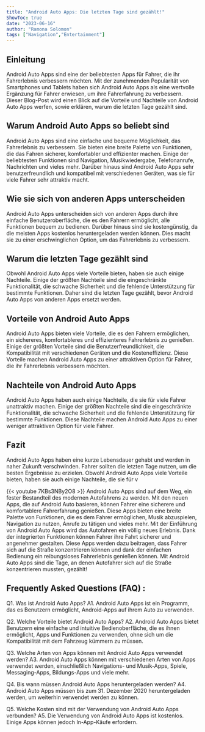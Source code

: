 ```yaml
---
title: "Android Auto Apps: Die letzten Tage sind gezählt!"
ShowToc: true 
date: "2023-06-16"
author: "Ramona Solomon" 
tags: ["Navigation","Entertainment"]
---
```

## Einleitung
Android Auto Apps sind eine der beliebtesten Apps für Fahrer, die ihr Fahrerlebnis verbessern möchten. Mit der zunehmenden Popularität von Smartphones und Tablets haben sich Android Auto Apps als eine wertvolle Ergänzung für Fahrer erwiesen, um ihre Fahrerfahrung zu verbessern. Dieser Blog-Post wird einen Blick auf die Vorteile und Nachteile von Android Auto Apps werfen, sowie erklären, warum die letzten Tage gezählt sind.

## Warum Android Auto Apps so beliebt sind
Android Auto Apps sind eine einfache und bequeme Möglichkeit, das Fahrerlebnis zu verbessern. Sie bieten eine breite Palette von Funktionen, die das Fahren sicherer, komfortabler und effizienter machen. Einige der beliebtesten Funktionen sind Navigation, Musikwiedergabe, Telefonanrufe, Nachrichten und vieles mehr. Darüber hinaus sind Android Auto Apps sehr benutzerfreundlich und kompatibel mit verschiedenen Geräten, was sie für viele Fahrer sehr attraktiv macht.

## Wie sie sich von anderen Apps unterscheiden
Android Auto Apps unterscheiden sich von anderen Apps durch ihre einfache Benutzeroberfläche, die es den Fahrern ermöglicht, alle Funktionen bequem zu bedienen. Darüber hinaus sind sie kostengünstig, da die meisten Apps kostenlos heruntergeladen werden können. Dies macht sie zu einer erschwinglichen Option, um das Fahrerlebnis zu verbessern.

## Warum die letzten Tage gezählt sind
Obwohl Android Auto Apps viele Vorteile bieten, haben sie auch einige Nachteile. Einige der größten Nachteile sind die eingeschränkte Funktionalität, die schwache Sicherheit und die fehlende Unterstützung für bestimmte Funktionen. Daher sind die letzten Tage gezählt, bevor Android Auto Apps von anderen Apps ersetzt werden.

## Vorteile von Android Auto Apps
Android Auto Apps bieten viele Vorteile, die es den Fahrern ermöglichen, ein sichereres, komfortableres und effizienteres Fahrerlebnis zu genießen. Einige der größten Vorteile sind die Benutzerfreundlichkeit, die Kompatibilität mit verschiedenen Geräten und die Kosteneffizienz. Diese Vorteile machen Android Auto Apps zu einer attraktiven Option für Fahrer, die ihr Fahrerlebnis verbessern möchten.

## Nachteile von Android Auto Apps
Android Auto Apps haben auch einige Nachteile, die sie für viele Fahrer unattraktiv machen. Einige der größten Nachteile sind die eingeschränkte Funktionalität, die schwache Sicherheit und die fehlende Unterstützung für bestimmte Funktionen. Diese Nachteile machen Android Auto Apps zu einer weniger attraktiven Option für viele Fahrer.

## Fazit
Android Auto Apps haben eine kurze Lebensdauer gehabt und werden in naher Zukunft verschwinden. Fahrer sollten die letzten Tage nutzen, um die besten Ergebnisse zu erzielen. Obwohl Android Auto Apps viele Vorteile bieten, haben sie auch einige Nachteile, die sie für v

{{< youtube 7KBs3NBy2O8 >}} 
Android Auto Apps sind auf dem Weg, ein fester Bestandteil des modernen Autofahrens zu werden. Mit den neuen Apps, die auf Android Auto basieren, können Fahrer eine sicherere und komfortablere Fahrerfahrung genießen. Diese Apps bieten eine breite Palette von Funktionen, die es dem Fahrer ermöglichen, Musik abzuspielen, Navigation zu nutzen, Anrufe zu tätigen und vieles mehr. Mit der Einführung von Android Auto Apps wird das Autofahren ein völlig neues Erlebnis. Dank der integrierten Funktionen können Fahrer ihre Fahrt sicherer und angenehmer gestalten. Diese Apps werden dazu beitragen, dass Fahrer sich auf die Straße konzentrieren können und dank der einfachen Bedienung ein reibungsloses Fahrerlebnis genießen können. Mit Android Auto Apps sind die Tage, an denen Autofahrer sich auf die Straße konzentrieren mussten, gezählt!

## Frequently Asked Questions (FAQ) :
Q1. Was ist Android Auto Apps?
A1. Android Auto Apps ist ein Programm, das es Benutzern ermöglicht, Android-Apps auf ihrem Auto zu verwenden. 

Q2. Welche Vorteile bietet Android Auto Apps?
A2. Android Auto Apps bietet Benutzern eine einfache und intuitive Bedienoberfläche, die es ihnen ermöglicht, Apps und Funktionen zu verwenden, ohne sich um die Kompatibilität mit dem Fahrzeug kümmern zu müssen. 

Q3. Welche Arten von Apps können mit Android Auto Apps verwendet werden?
A3. Android Auto Apps können mit verschiedenen Arten von Apps verwendet werden, einschließlich Navigations- und Musik-Apps, Spiele, Messaging-Apps, Bildungs-Apps und viele mehr. 

Q4. Bis wann müssen Android Auto Apps heruntergeladen werden?
A4. Android Auto Apps müssen bis zum 31. Dezember 2020 heruntergeladen werden, um weiterhin verwendet werden zu können. 

Q5. Welche Kosten sind mit der Verwendung von Android Auto Apps verbunden?
A5. Die Verwendung von Android Auto Apps ist kostenlos. Einige Apps können jedoch In-App-Käufe erfordern.


